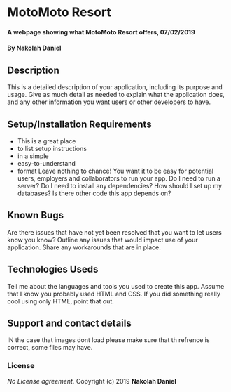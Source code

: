 # MotoMoto Resort
#### A webpage showing what MotoMoto Resort offers, 07/02/2019
#### By **Nakolah Daniel**
## Description
This is a detailed description of your application, including its purpose and usage.  Give as much detail as needed to explain what the application does, and any other information you want users or other developers to have.
## Setup/Installation Requirements
* This is a great place
* to list setup instructions
* in a simple
* easy-to-understand
* format
Leave nothing to chance! You want it to be easy for potential users, employers and collaborators to run your app. Do I need to run a server? Do I need to install any dependencies? How should I set up my databases? Is there other code this app depends on?
## Known Bugs
Are there issues that have not yet been resolved that you want to let users know you know? Outline any issues that would impact use of your application. Share any workarounds that are in place.
## Technologies Useds
Tell me about the languages and tools you used to create this app. Assume that I know you probably used HTML and CSS. If you did something really cool using only HTML, point that out.
## Support and contact details
IN the case that images dont load please make sure that th refrence is correct, some files may have.
### License
*No License agreement.*
Copyright (c) 2019 **Nakolah Daniel**

